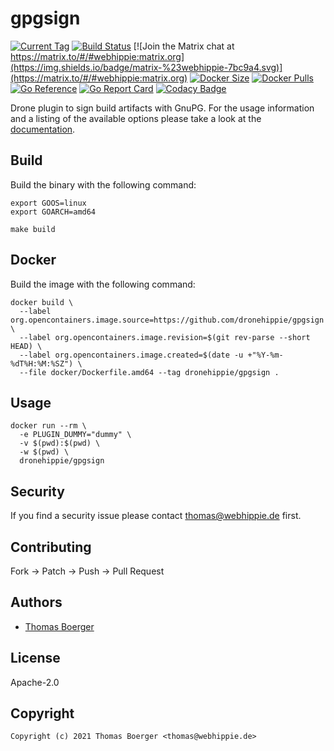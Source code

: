 # gpgsign

[![Current Tag](https://img.shields.io/github/v/tag/dronehippie/gpgsign?sort=semver)](https://github.com/dronehippie/gpgsign) [![Build Status](http://drone.webhippie.de/api/badges/dronehippie/gpgsign/status.svg)](http://drone.webhippie.de/api/badges/dronehippie/gpgsign) [![Join the Matrix chat at https://matrix.to/#/#webhippie:matrix.org](https://img.shields.io/badge/matrix-%23webhippie-7bc9a4.svg)](https://matrix.to/#/#webhippie:matrix.org) [![Docker Size](https://img.shields.io/docker/image-size/dronehippie/gpgsign/latest)](https://hub.docker.com/r/dronehippie/gpgsign) [![Docker Pulls](https://img.shields.io/docker/pulls/dronehippie/gpgsign)](https://hub.docker.com/r/dronehippie/gpgsign) [![Go Reference](https://pkg.go.dev/badge/github.com/dronehippie/gpgsign.svg)](https://pkg.go.dev/github.com/dronehippie/gpgsign) [![Go Report Card](https://goreportcard.com/badge/github.com/dronehippie/gpgsign)](https://goreportcard.com/report/github.com/dronehippie/gpgsign) [![Codacy Badge](https://app.codacy.com/project/badge/Grade/d1977462cd0c45d7a3bbd364d4718eb0)](https://www.codacy.com/gh/dronehippie/gpgsign/dashboard?utm_source=github.com&amp;utm_medium=referral&amp;utm_content=dronehippie/gpgsign&amp;utm_campaign=Badge_Grade)

Drone plugin to sign build artifacts with GnuPG. For the usage information and a listing of the available options please take a look at the [documentation](https://dronehippie.github.io/gpgsign/).

## Build

Build the binary with the following command:

```console
export GOOS=linux
export GOARCH=amd64

make build
```

## Docker

Build the image with the following command:

```console
docker build \
  --label org.opencontainers.image.source=https://github.com/dronehippie/gpgsign \
  --label org.opencontainers.image.revision=$(git rev-parse --short HEAD) \
  --label org.opencontainers.image.created=$(date -u +"%Y-%m-%dT%H:%M:%SZ") \
  --file docker/Dockerfile.amd64 --tag dronehippie/gpgsign .
```

## Usage

```console
docker run --rm \
  -e PLUGIN_DUMMY="dummy" \
  -v $(pwd):$(pwd) \
  -w $(pwd) \
  dronehippie/gpgsign
```

## Security

If you find a security issue please contact [thomas@webhippie.de](mailto:thomas@webhippie.de) first.

## Contributing

Fork -> Patch -> Push -> Pull Request

## Authors

-   [Thomas Boerger](https://github.com/tboerger)

## License

Apache-2.0

## Copyright

```console
Copyright (c) 2021 Thomas Boerger <thomas@webhippie.de>
```
